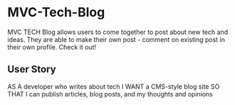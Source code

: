 # MVC-Tech-Blog
MVC TECH Blog allows users to come together to post about new tech and ideas. They are able to make their own post - comment on existing post in their own profile. Check it out!
## User Story
AS A developer who writes about tech
I WANT a CMS-style blog site
SO THAT I can publish articles, blog posts, and my thoughts and opinions